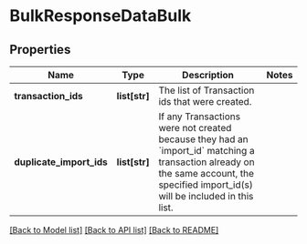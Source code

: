 # BulkResponseDataBulk

## Properties
Name | Type | Description | Notes
------------ | ------------- | ------------- | -------------
**transaction_ids** | **list[str]** | The list of Transaction ids that were created. | 
**duplicate_import_ids** | **list[str]** | If any Transactions were not created because they had an &#x60;import_id&#x60; matching a transaction already on the same account, the specified import_id(s) will be included in this list. | 

[[Back to Model list]](../README.md#documentation-for-models) [[Back to API list]](../README.md#documentation-for-api-endpoints) [[Back to README]](../README.md)

